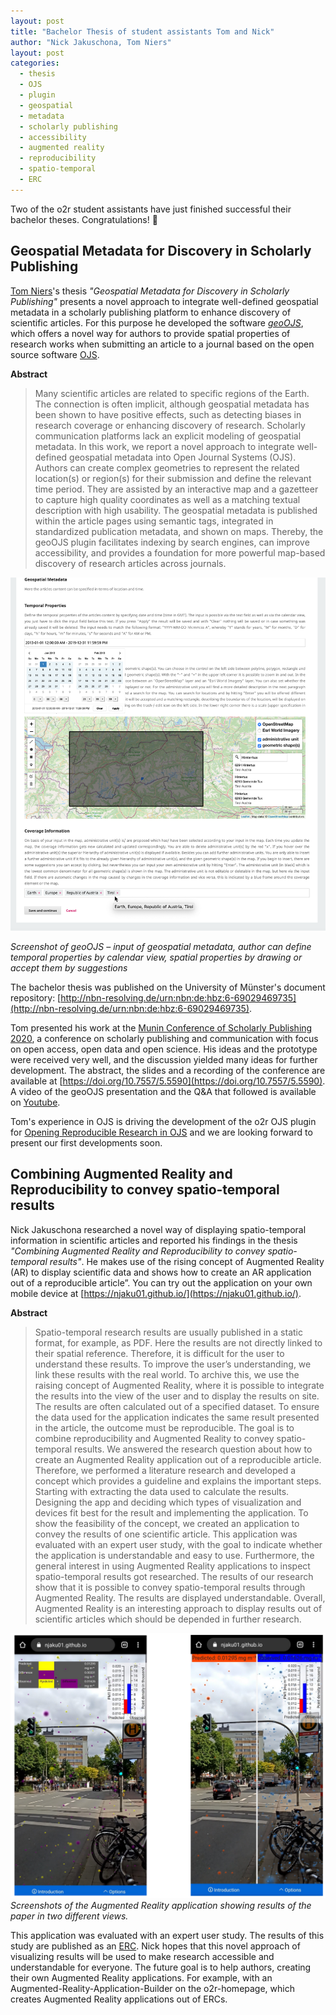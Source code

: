 ```yaml
---
layout: post
title: "Bachelor Thesis of student assistants Tom and Nick"
author: "Nick Jakuschona, Tom Niers"
layout: post
categories:
  - thesis
  - OJS 
  - plugin 
  - geospatial 
  - metadata 
  - scholarly publishing 
  - accessibility
  - augmented reality
  - reproducibility
  - spatio-temporal
  - ERC 
---
```


Two of the o2r student assistants have just finished successful their bachelor theses. Congratulations! 🎉
<!--more-->

## Geospatial Metadata for Discovery in Scholarly Publishing

[Tom Niers](https://orcid.org/0000-0002-5746-8590)'s thesis _"Geospatial Metadata for Discovery in Scholarly Publishing"_ presents a novel approach to integrate well-defined geospatial metadata in a scholarly publishing platform to enhance discovery of scientific articles.
For this purpose he developed the software *[geoOJS](https://github.com/tnier01/geoOJS)*, which offers a novel way for authors to provide spatial properties of research works when submitting an article to a journal based on the open source software [OJS](https://pkp.sfu.ca/ojs/). 

**Abstract**

> Many scientific articles are related to specific regions of the Earth.
> The connection is often implicit, although geospatial metadata has been shown to have positive effects, such as detecting biases in research coverage or enhancing discovery of research.
> Scholarly communication platforms lack an explicit modeling of geospatial metadata.
> In this work, we report a novel approach to integrate well-defined geospatial metadata into Open Journal Systems (OJS).
> Authors can create complex geometries to represent the related location(s) or region(s) for their submission and define the relevant time period.
> They are assisted by an interactive map and a gazetteer to capture high quality coordinates as well as a matching textual description with high usability.
> The geospatial metadata is published within the article pages using semantic tags, integrated in standardized publication metadata, and shown on maps.
> Thereby, the geoOJS plugin facilitates indexing by search engines, can improve accessibility, and provides a foundation for more powerful map-based discovery of research articles across journals.

[![](/public/images/2020-12-22-bachelor-thesis-of-student-assistants-tom-and-nick/ScreenshotGeoOJS.png)](/public/images/2020-12-22-bachelor-thesis-of-student-assistants-tom-and-nick/GeoOJS.png)

*Screenshot of geoOJS – input of geospatial metadata, author can define temporal properties by calendar view, spatial properties by drawing or accept them by suggestions*

The bachelor thesis was published on the University of Münster's document repository: [http://nbn-resolving.de/urn:nbn:de:hbz:6-69029469735](http://nbn-resolving.de/urn:nbn:de:hbz:6-69029469735).

Tom presented his work at the [Munin Conference of Scholarly Publishing 2020](https://site.uit.no/muninconf/), a conference on scholarly publishing and communication with focus on open access, open data and open science.
His ideas and the prototype were received very well, and the discussion yielded many ideas for further development.
The abstract, the slides and a recording of the conference are available at [https://doi.org/10.7557/5.5590](https://doi.org/10.7557/5.5590).
A video of the geoOJS presentation and the Q&A that followed is available on [Youtube](https://youtu.be/-Lc9AjHq_AY).

Tom's experience in OJS is driving the development of the o2r OJS plugin for [Opening Reproducible Research in OJS](https://o2r.info/2019/10/15/Opening-Reproducible-Research-with-OJS/) and we are looking forward to present our first developments soon. 

## Combining Augmented Reality and Reproducibility to convey spatio-temporal results

Nick Jakuschona researched a novel way of displaying spatio-temporal information in scientific articles and reported his findings in the thesis _"Combining Augmented Reality and Reproducibility to convey spatio-temporal results"_.
He makes use of the rising concept of Augmented Reality (AR) to display scientific data and shows how to create an AR application out of a reproducible article”.
You can try out  the application on your own mobile device at [https://njaku01.github.io/](https://njaku01.github.io/).

**Abstract**

> Spatio-temporal research results are usually published in a static format, for example, as PDF.
> Here the results are not directly linked to their spatial reference. 
> Therefore, it is difficult for the user to understand these results.
> To improve the user’s understanding, we link these results with the real world.
> To archive this, we use the raising concept of Augmented Reality, where it is possible to integrate the results into the view of the user and to display the results on site.
> The results are often calculated out of a specified dataset.
> To ensure the data used for the application indicates the same result presented in the article, the outcome must be reproducible.
> The goal is to combine reproducibility and Augmented Reality to convey spatio-temporal results.
> We answered the research question about how to create an Augmented Reality application out of a reproducible article.
> Therefore, we performed a literature research and developed a concept which provides a guideline and explains the important steps.
> Starting with extracting the data used to calculate the results.
> Designing the app and deciding which types of visualization and devices fit best for the result and implementing the application.
> To show the feasibility of the concept, we created an application to convey the results of one scientific article.
> This application was evaluated with an expert user study, with the goal to indicate whether the application is understandable and easy to use.
> Furthermore, the general interest in using Augmented Reality applications to inspect spatio-temporal results got researched.
> The results of our research show that it is possible to convey spatio-temporal results through Augmented Reality.
> The results are displayed understandable.
> Overall, Augmented Reality is an interesting approach to display results out of scientific articles which should be depended in further research.

[![](/public/images/2020-12-22-bachelor-thesis-of-student-assistants-tom-and-nick/ScreenshotAugmentedReality.png)](/public/images/2020-12-22-bachelor-thesis-of-student-assistants-tom-and-nick/ScreenshotAugmentedReality.png)
*Screenshots of the Augmented Reality application showing results of the paper in two different views.*

This application was evaluated with an expert user study.
The results of this study are published as an [ERC](https://o2r.uni-muenster.de/#/erc/6N8OQ).
Nick hopes that this novel approach of visualizing results will be used to make research accessible and understandable for everyone.
The future goal is to help authors, creating their own Augmented Reality applications.
For example, with an Augmented-Reality-Application-Builder on the o2r-homepage, which creates Augmented Reality applications out of ERCs.

